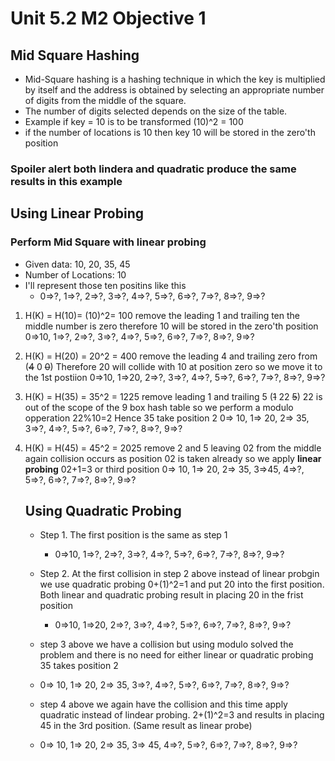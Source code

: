 # Unit 5.2 M2 Objective 1

## Mid Square Hashing
-  Mid-Square hashing is a hashing technique in which the key is multiplied by itself and the address is obtained by selecting an appropriate number of digits from the middle of the square. 
-  The number of digits selected depends on the size of the table. 
-  Example if key = 10 is to be transformed (10)^2 = 100
-  if the number of locations is 10 then key 10 will be stored in the zero'th position
### Spoiler alert both lindera and quadratic produce the same results in this example 
## Using Linear Probing
### Perform Mid Square with linear probing
- Given data: 10, 20, 35, 45
- Number of Locations: 10
- I'll represent those ten positins like this
  -    0=>?, 1=>?, 2=>?, 3=>?, 4=>?, 5=>?, 6=>?, 7=>?, 8=>?, 9=>?

1. H(K) = H(10)= (10)^2= 100 remove the leading 1 and trailing ten the middle number is zero therefore 10 will be stored in the zero'th position
   0=>10, 1=>?, 2=>?, 3=>?, 4=>?, 5=>?, 6=>?, 7=>?, 8=>?, 9=>?

2. H(K) = H(20) = 20^2 = 400 remove the leading 4 and trailing zero from (~~4~~ 0 ~~0~~) Therefore 20 will collide with 10 at position zero so we move it to the 1st postiion
0=>10, 1=>20, 2=>?, 3=>?, 4=>?, 5=>?, 6=>?, 7=>?, 8=>?, 9=>?

3. H(K) = H(35) = 35^2 = 1225 remove leading 1 and trailing 5 (~~1~~ 22 ~~5~~)
   22 is out of the scope of the 9 box hash table so we perform a modulo opperation 22%10=2 Hence 35 take position 2
   0=> 10, 1=> 20, 2=> 35, 3=>?, 4=>?, 5=>?, 6=>?, 7=>?, 8=>?, 9=>?

4. H(K) = H(45) = 45^2 = 2025 remove 2 and 5 leaving 02 from the middle
   again collision occurs as position 02 is taken already so we apply __linear probing__ 02+1=3 or third position
   0=> 10, 1=> 20, 2=> 35, 3=>45, 4=>?, 5=>?, 6=>?, 7=>?, 8=>?, 9=>?

   ## Using Quadratic Probing 
   - Step 1. The first position is the same as step 1
     - 0=>10, 1=>?, 2=>?, 3=>?, 4=>?, 5=>?, 6=>?, 7=>?, 8=>?, 9=>?

   - Step 2. At the first collision in step 2 above instead of linear probgin we use quadratic probing 0+(1)^2=1 and put 20 into the first position. Both linear and quadratic probing result in placing 20 in the frist position
     - 0=>10, 1=>20, 2=>?, 3=>?, 4=>?, 5=>?, 6=>?, 7=>?, 8=>?, 9=>?

   - step 3 above we have a collision but using modulo solved the problem and there is no need for either linear or quadratic probing 35 takes position 2
   -  0=> 10, 1=> 20, 2=> 35, 3=>?, 4=>?, 5=>?, 6=>?, 7=>?, 8=>?, 9=>?

   - step 4 above we again have the collision and this time apply quadratic instead of lindear probing. 2+(1)^2=3 and results in placing 45 in the 3rd position. (Same result as linear probe)
   - 0=> 10, 1=> 20, 2=> 35, 3=> 45, 4=>?, 5=>?, 6=>?, 7=>?, 8=>?, 9=>?
  